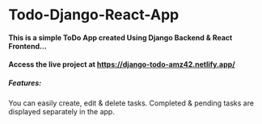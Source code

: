 # Todo-Django-React-App

#### This is a simple ToDo App created Using Django Backend & React Frontend...

#### Access the live project at https://django-todo-amz42.netlify.app/

##### Features:
You can easily create, edit & delete tasks.
Completed & pending tasks are displayed separately in the app.